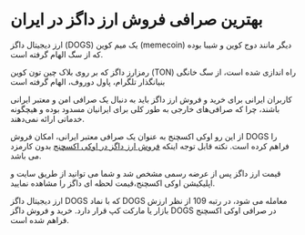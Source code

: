 
# بهترین صرافی فروش ارز داگز در ایران

  

ارز دیجیتال داگز (DOGS) یک میم کوین (memecoin) دیگر مانند دوج کوین و شیبا بوده که از سگ الهام گرفته است.

رمزارز داگز که بر روی بلاک چین تون کوین (TON) راه اندازی شده است، از سگ خانگی بنیانگذار تلگرام، پاول دوروف، الهام گرفته است

کاربران ایرانی برای خرید و فروش ارز داگز باید به دنبال یک صرافی امن و معتبر ایرانی باشند، چرا که صرافی‌های خارجی به طور کلی برای ایرانیان مسدود بوده و هیچگونه خدماتی ارائه نمی‌دهند.

از این رو اوکی اکسچنج به عنوان یک صرافی معتبر ایرانی، امکان فروش DOGS را فراهم کرده است. نکته قابل توجه اینکه [فروش ارز داگز در اوکی اکسچنج](https://ok-ex.io/buy-and-sell/DOGS/) بدون کارمزد می باشد.

قیمت ارز داگز پس از عرضه رسمی مشخص شد و شما می توانید از طریق سایت و اپلیکیشن اوکی اکسچنج،قیمت لحظه ای داگز را مشاهده نمایید.

ارز دیجیتال داگز DOGS که با نماد DOGS معامله می شود، در رتبه 109 از نظر ارزش بازار یا مارکت کپ قرار دارد. خرید و فروش داگز DOGS در صرافی اوکی اکسچنج فراهم شده است.
